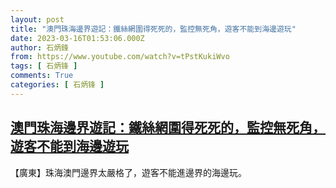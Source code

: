 ```yaml
---
layout: post
title: "澳門珠海邊界遊記：鐵絲網圍得死死的，監控無死角，遊客不能到海邊遊玩"
date: 2023-03-16T01:53:06.000Z
author: 石炳鋒
from: https://www.youtube.com/watch?v=tPstKukiWvo
tags: [ 石炳锋 ]
comments: True
categories: [ 石炳锋 ]
---
```

<!--1678931586000-->
[澳門珠海邊界遊記：鐵絲網圍得死死的，監控無死角，遊客不能到海邊遊玩](https://www.youtube.com/watch?v=tPstKukiWvo)
------

<div>
【廣東】珠海澳門邊界太嚴格了，遊客不能進邊界的海邊玩。
</div>
